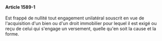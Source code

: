 #### Article 1589-1

Est frappé de nullité tout engagement unilatéral souscrit en vue de l'acquisition d'un bien ou d'un droit immobilier pour lequel il est exigé ou reçu de celui qui s'engage un versement, quelle qu'en soit la cause et la forme.

